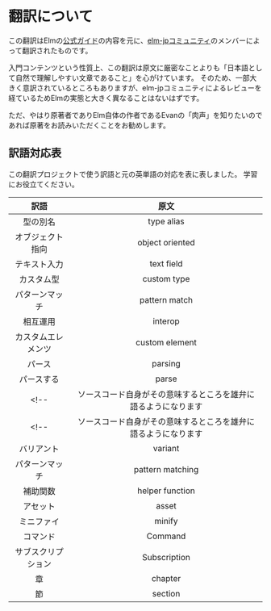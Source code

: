 # 翻訳について

この翻訳はElmの[公式ガイド](https://guide.elm-lang.org/)の内容を元に、[elm-jpコミュニティ](https://elm-lang.jp)のメンバーによって翻訳されたものです。

入門コンテンツという性質上、この翻訳は原文に厳密なことよりも「日本語として自然で理解しやすい文章であること」を心がけています。
そのため、一部大きく意訳されているところもありますが、elm-jpコミュニティによるレビューを経ているためElmの実態と大きく異なることはないはずです。

ただ、やはり原著者でありElm自体の作者であるEvanの「肉声」を知りたいのであれば原著をお読みいただくことをお勧めします。

## 訳語対応表

この翻訳プロジェクトで使う訳語と元の英単語の対応を表に表しました。
学習にお役立てください。

<!--
対訳表のうち、コメントアウトした行はウェブ上には表示されません `pretranslate` コマンドには読み込まれます。
翻訳者の間で共有したほうが良いが、あえて読者に見せる必要はないような対訳を記載しておくと便利です。

また、名詞はできるだけ単数形で記載してください。
複数形が "s" や "es" をつけるだけの名詞の場合は単数形でそのまま単純に原文を検索すれば複数形もマッチするため、
`pretranslate` コマンドがうまく原文から単語を見つけることができます。

"industry" <-> "industries"
"leaf" <-> "leaves"
"kitchen knife" <-> "kitchen knives"
のように特殊な活用をする単語の場合はコメントとして付記するといいでしょう。
-->

| 訳語              | 原文            |
|:-----------------:|:---------------:|
| 型の別名          | type alias      |
| オブジェクト指向  | object oriented |
| テキスト入力      | text field      |
| カスタム型        | custom type     |
| パターンマッチ    | pattern match   |
| 相互運用          | interop         |
| カスタムエレメンツ| custom element  |
| パース            | parsing         |
| パースする        | parse           |
<!-- | ソースコード自身がその意味するところを雄弁に語るようになります | self-documenting | -->
<!-- | ソースコード自身がその意味するところを雄弁に語るようになります | self-documented | -->
| バリアント    | variant       |
| パターンマッチ | pattern matching |
| 補助関数       | helper function  |
| アセット | asset |
| ミニファイ | minify |
| コマンド | Command |
| サブスクリプション | Subscription |
| 章 | chapter |
| 節 | section |

